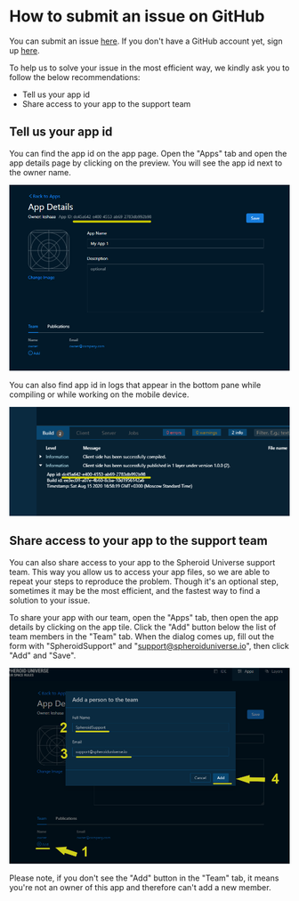 # How to submit an issue on GitHub

You can submit an issue [here](https://github.com/SpheroidUniverse/SpheroidScript/issues/new). 
If you don't have a GitHub account yet, sign up [here](https://github.com/join).

To help us to solve your issue in the most efficient way, we kindly ask you to follow the below recommendations:
* Tell us your app id
* Share access to your app to the support team
  
## Tell us your app id

You can find the app id on the app page. Open the "Apps" tab and open the app details page 
by clicking on the preview. You will see the app id next to the owner name.

![](./images/submit-an-issue/app-id-app-details.png)
 
You can also find app id in logs that appear in the bottom pane 
while compiling or while working on the mobile device.

![](./images/submit-an-issue/app-id-logs.png)

## Share access to your app to the support team

You can also share access to your app to the Spheroid Universe support team. 
This way you allow us to access your app files, so we are able to repeat 
your steps to reproduce the problem. Though it's an optional step, sometimes 
it may be the most efficient, and the fastest way to find a solution to your issue. 

To share your app with our team, open the "Apps" tab, then open the app details by clicking on the app tile. 
Click the "Add" button below the list of team members in the "Team" tab. When the dialog comes up, fill out 
the form with "SpheroidSupport" and "support@spheroiduniverse.io", then click "Add" and "Save".

![](./images/submit-an-issue/share-your-app.png)

Please note, if you don't see the "Add" button in the "Team" tab, it means you're not an owner of this app and therefore can't add a new member.

